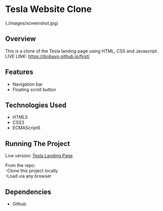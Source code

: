 # Tesla Website Clone
(./images/screenshot.jpg)

## Overview
This is a clone of the Tesla landing page using HTML, CSS and Javascript.<br/>
LIVE LINK: https://ibnbayo.github.io/first/


## Features
- Navigation bar
- Floating scroll button


## Technologies Used
- HTML5
- CSS3
- ECMAScript6


## Running The Project
Live version:
[Tesla Landing Page](https://ibnbayo.github.io/first/)

From the repo:<br/>
  -Clone this project locally<br/>
  -Load via any browser<br/>



## Dependencies
- Github


